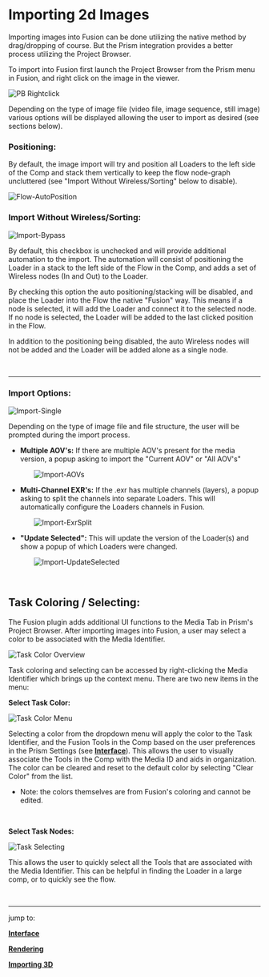 # **Importing 2d Images**
Importing images into Fusion can be done utilizing the native method by drag/dropping of course.  But the Prism integration provides a better process utilizing the Project Browser.

To import into Fusion first launch the Project Browser from the Prism menu in Fusion, and right click on the image in the viewer.

![PB Rightclick](DocsImages/PB-Rightclick.png)

Depending on the type of image file (video file, image sequence, still image) various options will be displayed allowing the user to import as desired (see sections below).

### **Positioning:**
By default, the image import will try and position all Loaders to the left side of the Comp and stack them vertically to keep the flow node-graph uncluttered (see "Import Without Wireless/Sorting" below to disable).

![Flow-AutoPosition](DocsImages/Flow-AutoPosition.png)


### **Import Without Wireless/Sorting:**
![Import-Bypass](DocsImages/Import-Bypass.png)

By default, this checkbox is unchecked and will provide additional automation to the import.  The automation will consist of positioning the Loader in a stack to the left side of the Flow in the Comp, and adds a set of Wireless nodes (In and Out) to the Loader.

By checking this option the auto positioning/stacking will be disabled, and place the Loader into the Flow the native "Fusion" way.  This means if a node is selected, it will add the Loader and connect it to the selected node.  If no node is selected, the Loader will be added to the last clicked position in the Flow.

In addition to the positioning being disabled, the auto Wireless nodes will not be added and the Loader will be added alone as a single node.

<br/>

---

### **Import Options:**
![Import-Single](DocsImages/Import-Single.png)

Depending on the type of image file and file structure, the user will be prompted during the import process.


- **Multiple AOV's:**  If there are multiple AOV's present for the media version, a popup asking to import the "Current AOV" or "All AOV's"

&nbsp;&nbsp;&nbsp;&nbsp;&nbsp;&nbsp;&nbsp;&nbsp;&nbsp;&nbsp;&nbsp;&nbsp;&nbsp;![Import-AOVs](DocsImages/Import-AOVs.png)

- **Multi-Channel EXR's:** If the .exr has multiple channels (layers), a popup asking to split the channels into separate Loaders.  This will automatically configure the Loaders channels in Fusion.

&nbsp;&nbsp;&nbsp;&nbsp;&nbsp;&nbsp;&nbsp;&nbsp;&nbsp;&nbsp;&nbsp;&nbsp;&nbsp;![Import-ExrSplit](DocsImages/Import-ExrSplit.png)

- **"Update Selected":** This will update the version of the Loader(s) and show a popup of which Loaders were changed.

&nbsp;&nbsp;&nbsp;&nbsp;&nbsp;&nbsp;&nbsp;&nbsp;&nbsp;&nbsp;&nbsp;&nbsp;&nbsp;![Import-UpdateSelected](DocsImages/Import-UpdateSelected.png)

<br/>

## **Task Coloring / Selecting:**

The Fusion plugin adds additional UI functions to the Media Tab in Prism's Project Browser.  After importing images into Fusion, a user may select a color to be associated with the Media Identifier.


![Task Color Overview](DocsImages/TaskColor_overview.png)

Task coloring and selecting can be accessed by right-clicking the Media Identifier which brings up the context menu.  There are two new items in the menu:

**Select Task Color:**

![Task Color Menu](DocsImages/TaskColor_menu.png)

Selecting a color from the dropdown menu will apply the color to the Task Identifier, and the Fusion Tools in the Comp based on the user preferences in the Prism Settings (see [**Interface**](Interface.md)).  This allows the user to visually associate the Tools in the Comp with the Media ID and aids in organization.  The color can be cleared and reset to the default color by selecting "Clear Color" from the list.

* Note: the colors themselves are from Fusion's coloring and cannot be edited.

<br/>

**Select Task Nodes:**

![Task Selecting](DocsImages/TaskColor_selecting.png)

This allows the user to quickly select all the Tools that are associated with the Media Identifier.  This can be helpful in finding the Loader in a large comp, or to quickly see the flow.

<br/>

___
jump to:

[**Interface**](Interface.md)

[**Rendering**](Rendering.md)

[**Importing 3D**](Importing_3d.md)
